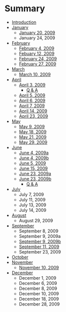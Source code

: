 # Summary

* [Introduction](README.md)
* [January](january.md)
  * [January 20, 2009](january/january-20-2009.md)
  * January 24, 2009
* [February](february.md)
  * [February 4, 2009](february/february-4-2009.md)
  * [Febuary 12, 2009](february/febuary-12-2009.md)
  * [February 24, 2009](february/february-24-2009.md)
  * [February 27, 2009](february/february-27-2009.md)
* [March](march.md)
  * [March 10, 2009](march/march-10-2009.md)
* [April](april.md)
  * [April 3, 2009](april/april-3-2009.md)
    * [Q & A](april/april-3-2009/q-and-a.md)
  * [April 5, 2009](april/april-5-2009.md)
  * [April 6, 2009](april/april-6-2009.md)
  * [April 7, 2009](april/april-7-2009.md)
  * [April 14, 2009](april/april-14-2009.md)
  * [April 23, 2009](april/april-23-2009.md)
* [May](may.md)
  * [May 9, 2009](may/may-9-2009.md)
  * [May 18, 2009](may/may-18-2009.md)
  * [May 21, 2009](may/may-21-2009.md)
  * [May 29, 2009](may/may-29-2009.md)
* [June](june.md)
  * [June 4, 2009a](june/june-4-2009.md)
  * [June 4, 2009b](june/june-4-2009b.md)
  * [June 5, 2009](june/june-5-2009.md)
  * [June 15, 2009](june/june-15-2009.md)
  * [June 23, 2009a](june/june-23-2009.md)
  * [June 23, 2009b](june/june-23-2009b.md)
    * [Q & A](june/june-23-2009b/q-and-a.md)
* [July](july.md)
  * July 7, 2009
  * July 11, 2009
  * July 13, 2009
  * July 14, 2009
* [August](august.md)
  * August 29, 2009
* [September](september.md)
  * September 8, 2009
  * September 9, 2009a
  * [September 9, 2009b](september/september-9-2009b.md)
  * [September 11, 2009](september/september-11-2009.md)
  * September 23, 2009
* [October](october.md)
* [November](november.md)
  * [November 10, 2009](november/november-10-2009.md)
* [December](december.md)
  * December 1, 2009
  * December 6, 2009
  * December 8, 2009
  * December 10, 2009
  * December 18, 2009
  * December 28, 2009


